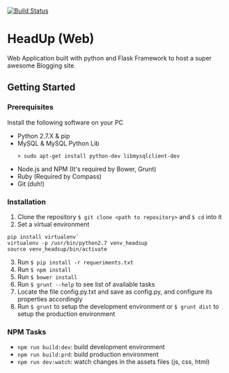 [![Build Status](https://travis-ci.org/jctt1983/HeadsUp.svg?branch=master)](https://travis-ci.org/jctt1983/HeadsUp)

# HeadUp (Web)

Web Application built with python and Flask Framework to host a super awesome Blogging site.

## Getting Started

### Prerequisites

Install the following software on your PC

- Python 2.7.X & pip
- MySQL & MySQL Python Lib
	```
	> sudo apt-get install python-dev libmysqlclient-dev
	```
- Node.js and NPM (It's required by Bower, Grunt)
- Ruby (Required by Compass)
- Git (duh!)

### Installation 

1. Clone the repository `$ git clone <path to repository>` and `$ cd` into it
2. Set a virtual environment
```
pip install virtualenv`
virtualenv -p /usr/bin/python2.7 venv_headsup
source venv_headsup/bin/activate
```
3. Run `$ pip install -r requeriments.txt`
4. Run `$ npm install`
5. Run `$ bower install`
6. Run `$ grunt --help` to see list of available tasks
7. Locate the file config.py.txt and save as config.py, and configure its properties accordingly
8. Run `$ grunt` to setup the development environment or `$ grunt dist` to setup the production environment

### NPM Tasks
+ `npm run build:dev`: build development environment
+ `npm run build:prd`: build production environment
+ `npm run dev:watch`: watch changes in the assets files (js, css, html)
